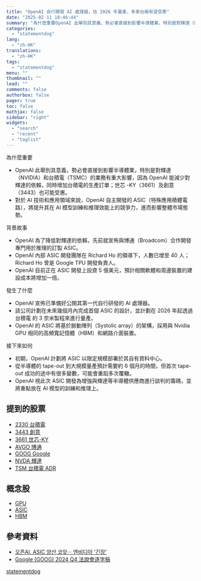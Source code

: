```yaml
---
title: "OpenAI 自行開發 AI 處理器，估 2026 年量產，多家台廠有望受惠"
date: "2025-02-11 18:46:44"
summary: "為什麼重要OpenAI 此舉別具意義，勢必會直接到影響半導體業，特別是對輝達（NVIDIA..."
categories:
  - "statementdog"
lang:
  - "zh-HK"
translations:
  - "zh-HK"
tags:
  - "statementdog"
menu: ""
thumbnail: ""
lead: ""
comments: false
authorbox: false
pager: true
toc: false
mathjax: false
sidebar: "right"
widgets:
  - "search"
  - "recent"
  - "taglist"
---
```


為什麼重要

* OpenAI 此舉別具意義，勢必會直接到影響半導體業，特別是對輝達（NVIDIA）和台積電（TSMC）的業務有重大影響，因為 OpenAI 能減少對輝達的依賴，同時增加台積電的生產訂單；世芯 -KY（3661）及創意（3443）也可能受惠。
* 對於 AI 技術和應用領域來說，OpenAI 自主開發的 ASIC（特殊應用積體電路），將提升其在 AI 模型訓練和推理效能上的競爭力，進而影響整體市場態勢。

背景故事

* OpenAI 為了降低對輝達的依賴，先前就宣佈與博通（Broadcom）合作開發專門用於推理的訂製 ASIC。
* OpenAI 內部 ASIC 開發團隊在 Richard Ho 的領導下，人數已增至 40 人；Richard Ho 曾是 Google TPU 開發負責人。
* OpenAI 目前正在 ASIC 開發上投資 5 億美元，預計相關軟體和周邊裝置的建設成本將增加一倍。

發生了什麼

* OpenAI 宣佈已準備好公開其第一代自行研發的 AI 處理器。
* 該公司計劃在未來幾個月內完成首個 ASIC 的設計，並計劃在 2026 年起透過台積電 的 3 奈米製程來進行量產。
* OpenAI 的 ASIC 將基於脈動陣列（Systolic array）的架構，採用與 Nvidia GPU 相同的高頻寬記憶體（HBM）和網路介面裝置。

接下來如何

* 初期，OpenAI 計劃將 ASIC 以限定規模部署於其自有資料中心。
* 從半導體的 tape-out 到大規模量產預計需要約 6 個月的時間，但首次 tape-out 成功的途中有很多變數，可能會重蹈多次覆轍。
* OpenAI 視此次 ASIC 開發為增強與輝達等半導體供應商進行談判的籌碼，並將重點放在 AI 模型的訓練和推理上。

提到的股票
-----

* [2330 台積電](/analysis/2330)
* [3443 創意](/analysis/3443)
* [3661 世芯-KY](/analysis/3661)
* [AVGO 博通](/analysis/AVGO)
* [GOOG Google](/analysis/GOOG)
* [NVDA 輝達](/analysis/NVDA)
* [TSM 台積電 ADR](/analysis/TSM)

概念股
---

* [GPU](/tags/1195)
* [ASIC](/tags/1466)
* [HBM](/tags/1467)

參考資料
----

* [오픈AI, ASIC 양산 코앞··· 엔비디아 '긴장'](http://www.thelec.kr/news/articleView.html?idxno=32836)
* [Google (GOOG) 2024 Q4 法說會逐字稿](/analysis/GOOG/earnings_calls/284250)

[statementdog](https://statementdog.com/news/12397)
